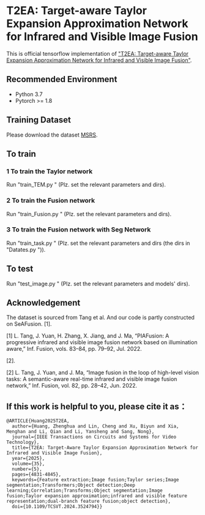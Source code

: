 # T2EA: Target-aware Taylor Expansion Approximation Network for Infrared and Visible Image Fusion
This is official tensorflow implementation of ["T2EA: Target-aware Taylor Expansion Approximation Network for Infrared and Visible Image Fusion"](https://ieeexplore.ieee.org/document/10819442).
## Recommended Environment
- Python 3.7
- Pytorch >= 1.8
## Training Dataset
Please download the dataset [MSRS](https://github.com/Linfeng-Tang/MSRS).

## To train
### 1 To train the Taylor network
Run "train_TEM.py " (Plz. set the relevant parameters and dirs).

### 2 To train the Fusion network
Run "train_Fusion.py " (Plz. set the relevant parameters and dirs).

### 3 To train the Fusion network with Seg Network
Run "train_task.py " (Plz. set the relevant parameters and dirs (the dirs in "Datates.py ")).

## To test
Run "test_image.py " (Plz. set the relevant parameters and models' dirs).

## Acknowledgement
The dataset is sourced from Tang et al. And our code is partly constructed on SeAFusion.
[1].

[1] L. Tang, J. Yuan, H. Zhang, X. Jiang, and J. Ma, “PIAFusion: A progressive infrared and visible image fusion network based on illumination aware,” Inf. Fusion, vols. 83–84, pp. 79–92, Jul. 2022.

[2].

[2] L. Tang, J. Yuan, and J. Ma, “Image fusion in the loop of high-level vision tasks: A semantic-aware real-time infrared and visible image fusion network,” Inf. Fusion, vol. 82, pp. 28–42, Jun. 2022.

## If this work is helpful to you, please cite it as：
```
@ARTICLE{Huang2025T2EA,
  author={Huang, Zhenghua and Lin, Cheng and Xu, Biyun and Xia, Menghan and Li, Qian and Li, Yansheng and Sang, Nong},
  journal={IEEE Transactions on Circuits and Systems for Video Technology}, 
  title={T2EA: Target-Aware Taylor Expansion Approximation Network for Infrared and Visible Image Fusion}, 
  year={2025},
  volume={35},
  number={5},
  pages={4831-4845},
  keywords={Feature extraction;Image fusion;Taylor series;Image segmentation;Transformers;Object detection;Deep learning;Correlation;Transforms;Object segmentation;Image fusion;Taylor expansion approximation;infrared and visible feature representation;dual-branch feature fusion;object detection},
  doi={10.1109/TCSVT.2024.3524794}}
```

